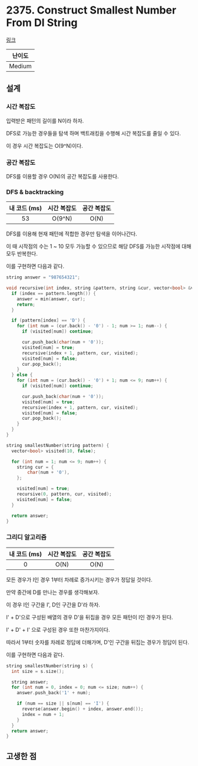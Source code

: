 # 2375. Construct Smallest Number From DI String

[링크](https://leetcode.com/problems/construct-smallest-number-from-di-string/)

| 난이도 |
| :----: |
| Medium |

## 설계

### 시간 복잡도

입력받은 패턴의 길이를 N이라 하자.

DFS로 가능한 경우들을 탐색 하며 백트래킹을 수행해 시간 복잡도를 줄일 수 있다.

이 경우 시간 복잡도는 O(9^N)이다.

### 공간 복잡도

DFS를 이용할 경우 O(N)의 공간 복잡도를 사용한다.

### DFS & backtracking

| 내 코드 (ms) | 시간 복잡도 | 공간 복잡도 |
| :----------: | :---------: | :---------: |
|      53      |   O(9^N)    |    O(N)     |

DFS를 이용해 현재 패턴에 적합한 경우만 탐색을 이어나간다.

이 때 시작점의 수는 1 ~ 10 모두 가능할 수 있으므로 해당 DFS를 가능한 시작점에 대해 모두 반복한다.

이를 구현하면 다음과 같다.

```cpp
string answer = "987654321";

void recursive(int index, string &pattern, string &cur, vector<bool> &visited) {
  if (index == pattern.length()) {
    answer = min(answer, cur);
    return;
  }

  if (pattern[index] == 'D') {
    for (int num = (cur.back() - '0') - 1; num >= 1; num--) {
      if (visited[num]) continue;

      cur.push_back(char(num + '0'));
      visited[num] = true;
      recursive(index + 1, pattern, cur, visited);
      visited[num] = false;
      cur.pop_back();
    }
  } else {
    for (int num = (cur.back() - '0') + 1; num <= 9; num++) {
      if (visited[num]) continue;

      cur.push_back(char(num + '0'));
      visited[num] = true;
      recursive(index + 1, pattern, cur, visited);
      visited[num] = false;
      cur.pop_back();
    }
  }
}

string smallestNumber(string pattern) {
  vector<bool> visited(10, false);

  for (int num = 1; num <= 9; num++) {
    string cur = {
        char(num + '0'),
    };

    visited[num] = true;
    recursive(0, pattern, cur, visited);
    visited[num] = false;
  }

  return answer;
}
```

### 그리디 알고리즘

| 내 코드 (ms) | 시간 복잡도 | 공간 복잡도 |
| :----------: | :---------: | :---------: |
|      0       |    O(N)     |    O(N)     |

모든 경우가 I인 경우 1부터 차례로 증가시키는 경우가 정답일 것이다.

만약 중간에 D를 만나는 경우를 생각해보자.

이 경우 I인 구간을 I', D인 구간을 D'라 하자.

I' + D'으로 구성된 배열의 경우 D'을 뒤집을 경우 모든 패턴이 I인 경우가 된다.

I' + D' + I' 으로 구성된 경우 또한 마찬가지이다.

따라서 1부터 숫자를 차례로 정답에 더해가며, D'인 구간을 뒤집는 경우가 정답이 된다.

이를 구현하면 다음과 같다.

```cpp
string smallestNumber(string s) {
  int size = s.size();

  string answer;
  for (int num = 0, index = 0; num <= size; num++) {
    answer.push_back('1' + num);

    if (num == size || s[num] == 'I') {
      reverse(answer.begin() + index, answer.end());
      index = num + 1;
    }
  }
  return answer;
}
```

## 고생한 점
